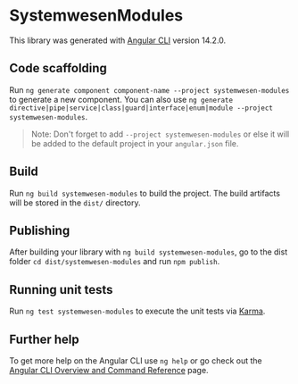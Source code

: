 # SystemwesenModules

This library was generated with [Angular CLI](https://github.com/angular/angular-cli) version 14.2.0.

## Code scaffolding

Run `ng generate component component-name --project systemwesen-modules` to generate a new component. You can also use `ng generate directive|pipe|service|class|guard|interface|enum|module --project systemwesen-modules`.
> Note: Don't forget to add `--project systemwesen-modules` or else it will be added to the default project in your `angular.json` file. 

## Build

Run `ng build systemwesen-modules` to build the project. The build artifacts will be stored in the `dist/` directory.

## Publishing

After building your library with `ng build systemwesen-modules`, go to the dist folder `cd dist/systemwesen-modules` and run `npm publish`.

## Running unit tests

Run `ng test systemwesen-modules` to execute the unit tests via [Karma](https://karma-runner.github.io).

## Further help

To get more help on the Angular CLI use `ng help` or go check out the [Angular CLI Overview and Command Reference](https://angular.io/cli) page.
